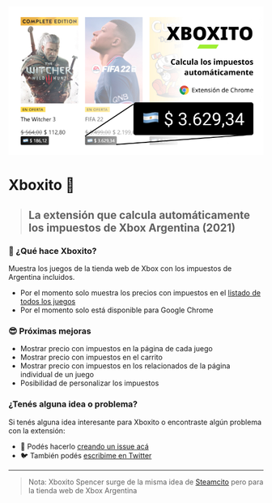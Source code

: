 ![Xboxito](assets/github-cover.jpeg "Xboxito")

# Xboxito 💚

> ## La extensión que calcula automáticamente los impuestos de Xbox Argentina (2021)


### 🙋 ¿Qué hace Xboxito?

Muestra los juegos de la tienda web de Xbox con los impuestos de Argentina incluidos.

- Por el momento solo muestra los precios con impuestos en el [listado de todos los juegos](https://www.xbox.com/es-ar/games/all-games)
- Por el momento solo está disponible para Google Chrome

### 😎 Próximas mejoras
- Mostrar precio con impuestos en la página de cada juego
- Mostrar precio con impuestos en el carrito
- Mostrar precio con impuestos en los relacionados de la página individual de un juego
- Posibilidad de personalizar los impuestos

### ¿Tenés alguna idea o problema?

Si tenés alguna idea interesante para Xboxito o encontraste algún problema con la extensión:

- 🐞 Podés hacerlo [creando un issue acá](https://github.com/lucasromerodb/xboxito/issues/new/choose)
- 🐦 También podés [escribime en Twitter](https://twitter.com/GamePassDayOne)

---



> Nota: Xboxito Spencer surge de la misma idea de [Steamcito](https://github.com/emilianog94/Steamcito-Precios-Steam-Argentina-Impuestos-Incluidos) pero para la tienda web de Xbox Argentina
